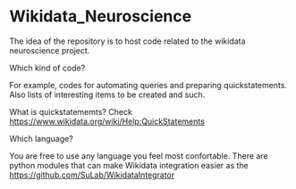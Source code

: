 # Wikidata_Neuroscience


The idea of the repository is to host code related to the wikidata neuroscience project.

Which kind of code?

For example, codes for automating queries and preparing quickstatements.
Also lists of interesting items to be created and such. 

What is quickstatememts? 
Check https://www.wikidata.org/wiki/Help:QuickStatements

Which language? 

You are free to use any language you feel most confortable. 
There are python modules that can make Wikidata integration easier as the
https://github.com/SuLab/WikidataIntegrator